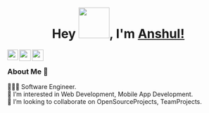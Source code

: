 ##  <h1 align="center"> Hey <img src="https://www.pngmart.com/files/21/Hello-Vector-PNG-Image.png" width="70px">, I'm [Anshul!](https://anshulmalviya1.github.io) </h1>

<a href="https://www.linkedin.com/in/anshul-malviya-b21359201/">
  <img align="left" width="24px" src="https://cdn.jsdelivr.net/npm/simple-icons@v3/icons/linkedin.svg"  />
</a>
<a href="https://www.instagram.com/anshul_king_malviya/">
  <img align="left" width="26px" src="https://cdn.jsdelivr.net/npm/simple-icons@v3/icons/instagram.svg" />
</a>
<a href="mailto:anshulkingmalviya@gmail.com">
  <img align="left" width="26px" src="https://cdn.jsdelivr.net/npm/simple-icons@v3/icons/gmail.svg" />
</a>

<br />

### About Me 🚀
👨🏻‍💻 Software Engineer. </br>
🌱 I’m interested in Web Development, Mobile App Development. </br>
💞️ I’m looking to collaborate on OpenSourceProjects, TeamProjects. </br>
